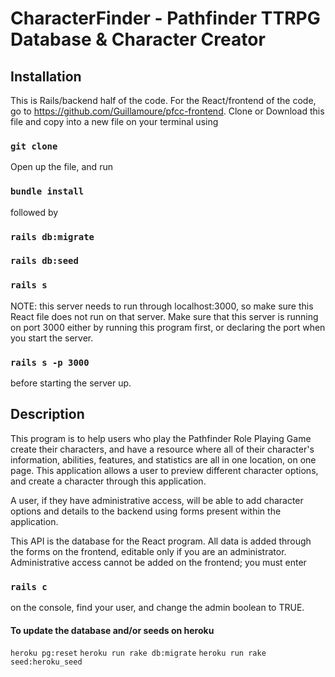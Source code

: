 # CharacterFinder - Pathfinder TTRPG Database & Character Creator

## Installation

This is Rails/backend half of the code. For the React/frontend of the code, go to https://github.com/Guillamoure/pfcc-frontend. Clone or Download this file and copy into a new file on your terminal using

### `git clone`

Open up the file, and run

### `bundle install`

followed by

### `rails db:migrate`

### `rails db:seed`

### `rails s`

NOTE: this server needs to run through localhost:3000, so make sure this React file does not run on that server. Make sure that this server is running on port 3000 either by running this program first, or declaring the port when you start the server.

### `rails s -p 3000`

before starting the server up.

## Description

This program is to help users who play the Pathfinder Role Playing Game create their characters, and have a resource where all of their character's information, abilities, features, and statistics are all in one location, on one page. This application allows a user to preview different character options, and create a character through this application.

A user, if they have administrative access, will be able to add character options and details to the backend using forms present within the application.

This API is the database for the React program. All data is added through the forms on the frontend, editable only if you are an administrator. Administrative access cannot be added on the frontend; you must enter

### `rails c`

on the console, find your user, and change the admin boolean to TRUE.

#### To update the database and/or seeds on heroku

`heroku pg:reset`
`heroku run rake db:migrate`
`heroku run rake seed:heroku_seed`
